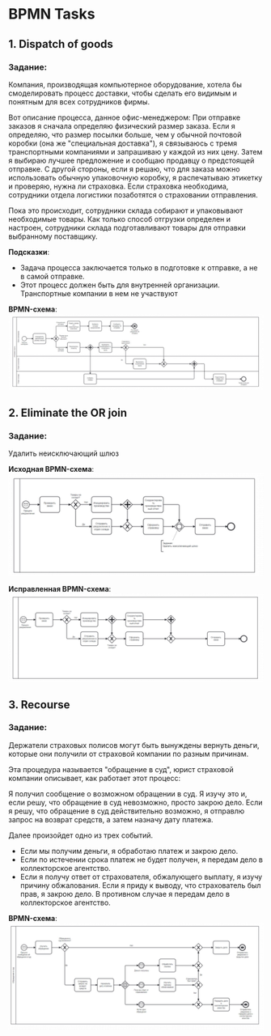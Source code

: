 # BPMN Tasks

## 1. Dispatch of goods

### Задание: 

Компания, производящая компьютерное оборудование, хотела бы смоделировать процесс доставки, чтобы сделать его видимым и
понятным для всех сотрудников фирмы. 

Вот описание процесса, данное офис-менеджером:
При отправке заказов я сначала определяю физический размер заказа. Если я определяю, что размер посылки больше, чем у обычной почтовой коробки (она же "специальная доставка"), я связываюсь с тремя транспортными компаниями и запрашиваю у каждой из них цену. Затем я выбираю лучшее предложение и сообщаю продавцу о предстоящей
отправке.
С другой стороны, если я решаю, что для заказа можно использовать обычную упаковочную коробку, я распечатываю этикетку и проверяю, нужна ли страховка. Если страховка необходима, сотрудники отдела логистики позаботятся
о страховании отправления.

Пока это происходит, сотрудники склада собирают и упаковывают необходимые товары.
Как только способ отгрузки определен и настроен, сотрудники склада подготавливают
товары для отправки выбранному поставщику.

**Подсказки**:
- Задача процесса заключается только в подготовке к отправке, а не в самой отправке.
- Этот процесс должен быть для внутренней организации. Транспортные компании в нем не участвуют

**BPMN-схема**:
![](Photos/1_task_ukr.jpg)

## 2. Eliminate the OR join

### Задание:

Удалить неисключающий шлюз

**Исходная BPMN-схема**:
![](Photos/2_task_ishj.jpg)

**Исправленная BPMN-схема**:
![](Photos/2_task_ispr.jpg)

## 3. Recourse

### Задание: 

Держатели страховых полисов могут быть вынуждены вернуть деньги, которые они получили от страховой компании по разным причинам. 

Эта процедура называется "обращение в суд", юрист страховой компании описывает, как работает этот процесс:

Я получил сообщение о возможном обращении в суд. Я изучу это и, если решу, что обращение
в суд невозможно, просто закрою дело. 
Если я решу, что обращение в суд действительно возможно, я отправлю запрос на возврат средств, а затем назначу дату платежа.

Далее произойдет одно из трех событий. 
* Если мы получим деньги, я обработаю платеж и закрою дело. 
* Если по истечении срока платеж не будет получен, я передам дело в коллекторское агентство. 
* Если я получу ответ от страхователя, обжалующего выплату, я изучу причину обжалования. Если я приду к выводу, что страхователь был прав, я закрою дело. В противном случае я передам дело в коллекторское агентство.

**BPMN-схема**:
![](Photos/3_task.jpg)
